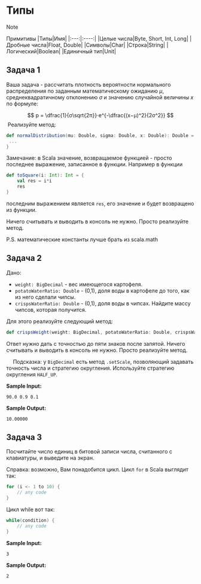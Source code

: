 # Типы
> [!NOTE]
> Примитивы
> |Типы|Имя|
> |:---:|:----:|
> |Целые числа|Byte, Short, Int, Long|
> |Дробные числа|Float, Double|
> |Символы|Char|
> |Строка|String|
> |Логический|Boolean|
> |Единичный тип|Unit|

## Задача 1
Ваша задача - рассчитать плотность вероятности  нормального распределения по заданным математическому ожиданию $μ$, среднеквадратичному отклонению $σ$ и значению случайной величины $x$ по формуле:

$$
p = \dfrac{1}{σ\sqrt{2π}}⋅e^{-\dfrac{(x−μ)^2}{2σ^2}}
$$
​
Реализуйте метод:
```scala
def normalDistribution(mu: Double, sigma: Double, x: Double): Double = {
 ...
}
```

Замечание: в Scala значение, возвращаемое функцией - просто последнее выражение, записанное в функции. Например в функции

```scala
def toSquare(i: Int): Int = {
    val res = i*i
    res
}
```
последним выражением является `res`, его значение и будет возвращено из функции.

Ничего считывать и выводить в консоль не нужно. Просто реализуйте метод.

P.S. математические константы лучше брать из scala.math


## Задача 2
Дано:
- `weight: BigDecimal`  - вес имеющегося картофеля.
- `potatoWaterRatio: Double`  - (0,1), доля воды в картофеле до того, как из него сделали чипсы.
- `crispsWaterRatio: Double` - (0,1), доля воды в чипсах.
Найдите массу чипсов, которая получится.

Для этого реализуйте следующий метод:
```scala
def crispsWeight(weight: BigDecimal, potatoWaterRatio: Double, crispsWaterRatio: Double): BigDecimal
```
Ответ нужно дать с точностью до пяти знаков после запятой.
Ничего считывать и выводить в консоль не нужно. Просто реализуйте метод.

 
Подсказка: у `BigDecimal` есть метод `.setScale`, позволяющий задавать точность числа и стратегию округления. Используйте стратегию округления `HALF_UP`.

**Sample Input:**
```
90.0 0.9 0.1
```
**Sample Output:**
```
10.00000
```

## Задача 3
Посчитайте число единиц в битовой записи числа, считанного с клавиатуры, и выведите на экран.

Справка: возможно, Вам понадобится цикл. Цикл `for` в Scala выглядит так:

```scala
for (i <- 1 to 10) {
    // any code
}
```
Цикл while вот так:
```scala
while(condition) {
    // any code
}
```

**Sample Input:**
```
3
```
**Sample Output:**
```
2
```